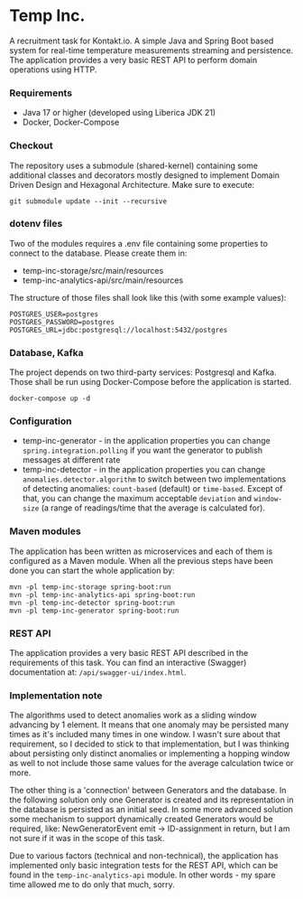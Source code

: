 # Temp Inc.

A recruitment task for Kontakt.io. A simple Java and Spring Boot based system for real-time temperature
measurements streaming and persistence. The application provides a very basic REST API to perform domain operations using HTTP.

### Requirements

* Java 17 or higher (developed using Liberica JDK 21)
* Docker, Docker-Compose

### Checkout

The repository uses a submodule (shared-kernel) containing some additional classes and decorators mostly designed
to implement Domain Driven Design and Hexagonal Architecture. Make sure to execute:

``git submodule update --init --recursive``

### dotenv files

Two of the modules requires a .env file containing some properties to connect to the database. Please create them in:
* temp-inc-storage/src/main/resources
* temp-inc-analytics-api/src/main/resources

The structure of those files shall look like this (with some example values):
```
POSTGRES_USER=postgres
POSTGRES_PASSWORD=postgres
POSTGRES_URL=jdbc:postgresql://localhost:5432/postgres
```

### Database, Kafka

The project depends on two third-party services: Postgresql and Kafka.
Those shall be run using Docker-Compose before the application is started.

``docker-compose up -d``

### Configuration

* temp-inc-generator - in the application properties you can change `spring.integration.polling`
if you want the generator to publish messages at different rate
* temp-inc-detector - in the application properties you can change `anomalies.detector.algorithm` to switch between
two implementations of detecting anomalies: `count-based` (default) or `time-based`. Except of that, you can change
the maximum acceptable `deviation` and `window-size` (a range of readings/time that the average is calculated for).

### Maven modules

The application has been written as microservices and each of them is configured as a Maven module.
When all the previous steps have been done you can start the whole application by:
```
mvn -pl temp-inc-storage spring-boot:run
mvn -pl temp-inc-analytics-api spring-boot:run
mvn -pl temp-inc-detector spring-boot:run
mvn -pl temp-inc-generator spring-boot:run
```

### REST API

The application provides a very basic REST API described in the requirements of this task. You can find an interactive
(Swagger) documentation at: `/api/swagger-ui/index.html`.

### Implementation note

The algorithms used to detect anomalies work as a sliding window advancing by 1 element. It means that one anomaly
may be persisted many times as it's included many times in one window. I wasn't sure about that requirement,
so I decided to stick to that implementation, but I was thinking about persisting only distinct anomalies
or implementing a hopping window as well to not include those same values for the average calculation twice or more.

The other thing is a 'connection' between Generators and the database. In the following solution only one Generator
is created and its representation in the database is persisted as an initial seed. In some more advanced solution
some mechanism to support dynamically created Generators would be required,
like: NewGeneratorEvent emit -> ID-assignment in return, but I am not sure if it was in the scope of this task.

Due to various factors (technical and non-technical), the application has implemented only basic integration tests
for the REST API, which can be found in the `temp-inc-analytics-api` module.
In other words - my spare time allowed me to do only that much, sorry.
